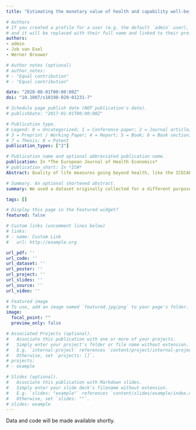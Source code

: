 ```yaml
---
title: "Estimating the monetary value of health and capability well‑being applying the well‑being valuation approach"

# Authors
# If you created a profile for a user (e.g. the default `admin` user), write the username (folder name) here 
# and it will be replaced with their full name and linked to their profile.
authors:
- admin
- Job van Exel
- Werner Brouwer

# Author notes (optional)
# author_notes:
# - "Equal contribution"
# - "Equal contribution"

date: "2020-08-01T00:00:00Z"
doi: "10.1007/s10198-020-01231-7"

# Schedule page publish date (NOT publication's date).
# publishDate: "2017-01-01T00:00:00Z"

# Publication type.
# Legend: 0 = Uncategorized; 1 = Conference paper; 2 = Journal article;
# 3 = Preprint / Working Paper; 4 = Report; 5 = Book; 6 = Book section;
# 7 = Thesis; 8 = Patent
publication_types: ["2"]

# Publication name and optional abbreviated publication name.
publication: In *The European Journal of Health Economics*
# publication_short: In *ICW*
Abstract: Quality of life measures going beyond health, like the ICECAP-A, are gaining importance in health technology assessment. The assessment of the monetary value of gains in this broader quality of life is needed to use these measurements in a cost-effectiveness framework. We applied the well-being valuation approach to calculate a first monetary value for capability well-being in comparison to health, derived by ICECAP-A and EQ-5D-5L, respectively. Data from an online survey administered in February 2018 to a representative sample of UK citizens aged 18–65 was used (N = 1512). To overcome the endogeneity of income, we applied an instrumental variable regression. Several alternative model specifications were calculated to test the robustness of the results. The base case empirical estimate for the implied monetary value of a year in full capability well-being was £66,597. The estimate of the monetary value of a QALY, obtained from the same sample and using the same methodology amounted to £30,786, which compares well to previous estimates from the willingness to pay literature. Throughout the conducted robustness checks, the value of capability well-being was found to be between 1.7 and 2.6 times larger than the value of health. While the applied approach is not without limitations, the generated insights, especially concerning the rela- tive magnitude of valuations, may be useful for decision-makers having to decide based on economic evaluations using the ICECAP-A measure or, to a lesser extent, other (capability) well-being outcome measures.

# Summary. An optional shortened abstract.
summary: We used a dataset originally collected for a different purpose to estimate the monetary value of health and capability well-being based on the well-being valuation approach.

tags: []

# Display this page in the Featured widget?
featured: false

# Custom links (uncomment lines below)
# links:
# - name: Custom Link
#   url: http://example.org

url_pdf: ''
url_code: ''
url_dataset: ''
url_poster: ''
url_project: ''
url_slides: ''
url_source: ''
url_video: ''

# Featured image
# To use, add an image named `featured.jpg/png` to your page's folder. 
image:
  focal_point: ""
  preview_only: false

# Associated Projects (optional).
#   Associate this publication with one or more of your projects.
#   Simply enter your project's folder or file name without extension.
#   E.g. `internal-project` references `content/project/internal-project/index.md`.
#   Otherwise, set `projects: []`.
# projects:
# - example

# Slides (optional).
#   Associate this publication with Markdown slides.
#   Simply enter your slide deck's filename without extension.
#   E.g. `slides: "example"` references `content/slides/example/index.md`.
#   Otherwise, set `slides: ""`.
# slides: example
---
```


Data and code will be made available shortly.

